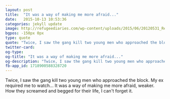 ```yaml
---
layout: post
title:  "It was a way of making me more afraid..."
date:   2015-10-13 10:53:36
categories: jekyll update
image: http://refugeediaries.com/wp-content/uploads/2015/06/20120531_Reich_027805.jpg
bgpos: -150px 0px
type: quote
quote: "Twice, I saw the gang kill two young men who approached the block. My ex required me to watch..."
twitter-card:
og-type:
og-title: "It was a way of making me more afraid..."
og-description: "Twice, I saw the gang kill two young men who approached the block. My ex required me to watch... It was a way of making me more afraid, weaker. How they screamed and begged for their life, I can't forget it."
fb-app_id: 1718900588328720
---
```


Twice, I saw the gang kill two young men who approached the block. My ex required me to watch... It was a way of making me more afraid, weaker. How they screamed and begged for their life, I can't forget it.